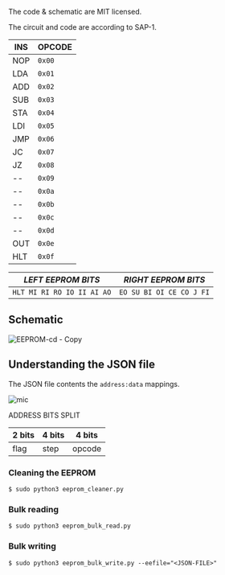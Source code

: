 The code & schematic are MIT licensed.

The circuit and code are according to SAP-1.

| INS | OPCODE |
|-----|--------|
| NOP | `0x00` |
| LDA | `0x01` |
| ADD | `0x02` |
| SUB | `0x03` |
| STA | `0x04` |
| LDI | `0x05` |
| JMP | `0x06` |
| JC  | `0x07` |
| JZ  | `0x08` |
| --  | `0x09` |
| --  | `0x0a` |
| --  | `0x0b` |
| --  | `0x0c` |
| --  | `0x0d` |
| OUT | `0x0e` |
| HLT | `0x0f` |

|  ***LEFT EEPROM BITS***  |  ***RIGHT EEPROM BITS*** |
---------------------------|--------------------------|
`HLT MI RI RO IO II AI AO` | `EO SU BI OI CE CO J FI` |

## Schematic

![EEPROM-cd - Copy](https://github.com/YashIndane/rpi-eeprom-programmer/assets/53041219/49979c60-761a-4665-b10e-a54e12fb7a37)

## Understanding the JSON file

The JSON file contents the `address:data` mappings.

![mic](https://github.com/YashIndane/rpi-eeprom-programmer/assets/53041219/b147e6c2-5faa-416f-9d52-aeecd748a9b1)

ADDRESS BITS SPLIT

|   2 bits  |  4 bits   | 4 bits  |
|-----------|-----------|---------|
|   flag    |   step    |  opcode |

### Cleaning the EEPROM

```
$ sudo python3 eeprom_cleaner.py
```

### Bulk reading

```
$ sudo python3 eeprom_bulk_read.py
```

### Bulk writing

```
$ sudo python3 eeprom_bulk_write.py --eefile="<JSON-FILE>"
```
